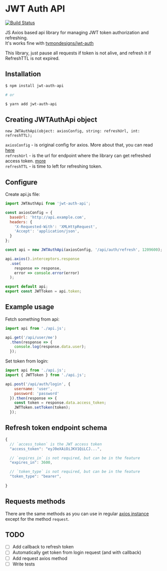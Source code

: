 # JWT Auth API
[![Build Status](https://travis-ci.org/mtk3d/jwt-auth-api.svg?branch=master)](https://travis-ci.org/mtk3d/jwt-auth-api)

JS Axios based api library for managing JWT token authorization and refreshing.  
It's works fine with [tymondesigns/jwt-auth](https://github.com/tymondesigns/jwt-auth)

This library, just pause all requests if token is not alive, and refresh it if RefreshTTL is not expired.

## Installation
``` bash
$ npm install jwt-auth-api

# or

$ yarn add jwt-auth-api
```

## Creating JWTAuthApi object
``` JS
new JWTAuthApi(object: axiosConfig, string: refreshUrl, int: refreshTTL);
```
`axiosConfig` - is original config for axios. More about that, you can read [here](https://github.com/axios/axios#request-config)  
`refreshUrl` - is the url for endpoint where the library can get refreshed access token. [more](#refresh-token-endpoint-schema)  
`refreshTTL` - is time to left for refreshing token. 

## Configure
Create api.js file:
``` js
import JWTAuthApi from 'jwt-auth-api';

const axiosConfig = {
  baseUrl: 'http://api.example.com',
  headers: {
    'X-Requested-With': 'XMLHttpRequest',
    'Accept': 'application/json',
  }
};

const api = new JWTAuthApi(axiosConfig, '/api/auth/refresh', 1209600);

api.axios().interceptors.response
  .use(
    response => response,
    error => console.error(error)
  );

export default api;  
export const JWTToken = api.token;
```
## Example usage
Fetch something from api:
``` js
import api from './api.js';

api.get('/api/user/me')
  .then(response => {
    console.log(response.data.user);
  });
```
Set token from login:
``` js
import api from './api.js';
import { JWTToken } from './api.js';

api.post('/api/auth/login', {
    username: 'user',
    password: 'password'
  }).then(response => {
    const token = response.data.access_token;
    JWTToken.setToken(token);
  });
```

## Refresh token endpoint schema
``` js
{
  // `access_token` is the JWT access token
  "access_token": "eyJ0eXAiOiJKV1QiLCJ...",

  // `expires_in` is not required, but can be in the feature
  "expires_in": 3600,

  // `token_type` is not required, but can be in the feature
  "token_type": "bearer",
  
}
```
## Requests methods
There are the same methods as you can use in regular [axios instance](https://github.com/axios/axios#instance-methods) except for the method `request`.

## TODO
- [ ] Add callback to refresh token
- [ ] Automatically get token from login request (and with callback)
- [ ] Add request axios method
- [ ] Write tests